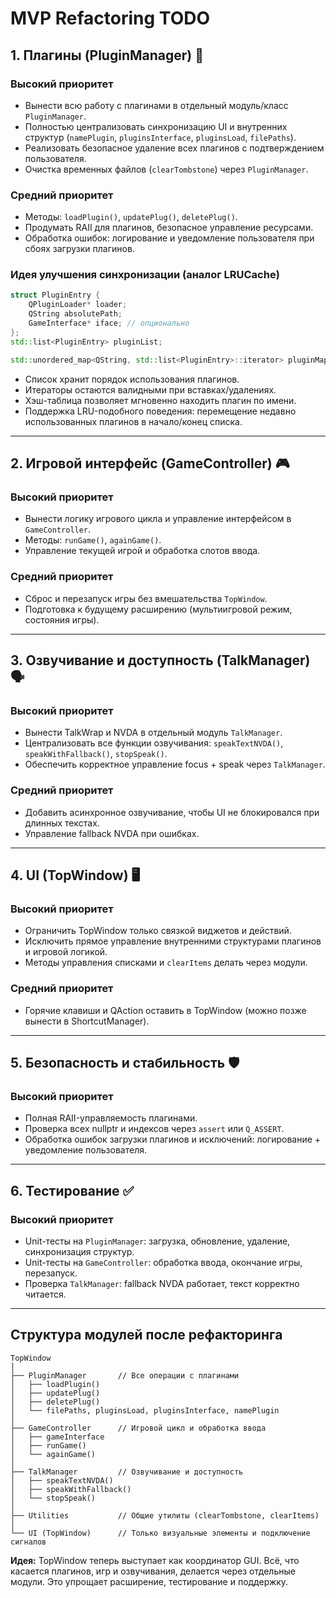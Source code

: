 # MVP Refactoring TODO

## 1. Плагины (PluginManager) 🔧

### Высокий приоритет

* Вынести всю работу с плагинами в отдельный модуль/класс `PluginManager`.
* Полностью централизовать синхронизацию UI и внутренних структур (`namePlugin`, `pluginsInterface`, `pluginsLoad`, `filePaths`).
* Реализовать безопасное удаление всех плагинов с подтверждением пользователя.
* Очистка временных файлов (`clearTombstone`) через `PluginManager`.

### Средний приоритет

* Методы: `loadPlugin()`, `updatePlug()`, `deletePlug()`.
* Продумать RAII для плагинов, безопасное управление ресурсами.
* Обработка ошибок: логирование и уведомление пользователя при сбоях загрузки плагинов.

### Идея улучшения синхронизации (аналог LRUCache)

```cpp
struct PluginEntry {
    QPluginLoader* loader;
    QString absolutePath;
    GameInterface* iface; // опционально
};
std::list<PluginEntry> pluginList;

std::unordered_map<QString, std::list<PluginEntry>::iterator> pluginMap;
```

* Список хранит порядок использования плагинов.
* Итераторы остаются валидными при вставках/удалениях.
* Хэш-таблица позволяет мгновенно находить плагин по имени.
* Поддержка LRU-подобного поведения: перемещение недавно использованных плагинов в начало/конец списка.

---

## 2. Игровой интерфейс (GameController) 🎮

### Высокий приоритет

* Вынести логику игрового цикла и управление интерфейсом в `GameController`.
* Методы: `runGame()`, `againGame()`.
* Управление текущей игрой и обработка слотов ввода.

### Средний приоритет

* Сброс и перезапуск игры без вмешательства `TopWindow`.
* Подготовка к будущему расширению (мультиигровой режим, состояния игры).

---

## 3. Озвучивание и доступность (TalkManager) 🗣️

### Высокий приоритет

* Вынести TalkWrap и NVDA в отдельный модуль `TalkManager`.
* Централизовать все функции озвучивания: `speakTextNVDA()`, `speakWithFallback()`, `stopSpeak()`.
* Обеспечить корректное управление focus + speak через `TalkManager`.

### Средний приоритет

* Добавить асинхронное озвучивание, чтобы UI не блокировался при длинных текстах.
* Управление fallback NVDA при ошибках.

---

## 4. UI (TopWindow) 🖥️

### Высокий приоритет

* Ограничить TopWindow только связкой виджетов и действий.
* Исключить прямое управление внутренними структурами плагинов и игровой логикой.
* Методы управления списками и `clearItems` делать через модули.

### Средний приоритет

* Горячие клавиши и QAction оставить в TopWindow (можно позже вынести в ShortcutManager).

---

## 5. Безопасность и стабильность 🛡️

### Высокий приоритет

* Полная RAII-управляемость плагинами.
* Проверка всех nullptr и индексов через `assert` или `Q_ASSERT`.
* Обработка ошибок загрузки плагинов и исключений: логирование + уведомление пользователя.

---

## 6. Тестирование ✅

### Высокий приоритет

* Unit-тесты на `PluginManager`: загрузка, обновление, удаление, синхронизация структур.
* Unit-тесты на `GameController`: обработка ввода, окончание игры, перезапуск.
* Проверка `TalkManager`: fallback NVDA работает, текст корректно читается.

---

## Структура модулей после рефакторинга

```
TopWindow
│
├── PluginManager       // Все операции с плагинами
│   ├── loadPlugin()
│   ├── updatePlug()
│   ├── deletePlug()
│   └── filePaths, pluginsLoad, pluginsInterface, namePlugin
│
├── GameController      // Игровой цикл и обработка ввода
│   ├── gameInterface
│   ├── runGame()
│   └── againGame()
│
├── TalkManager         // Озвучивание и доступность
│   ├── speakTextNVDA()
│   ├── speakWithFallback()
│   └── stopSpeak()
│
├── Utilities           // Общие утилиты (clearTombstone, clearItems)
│
└── UI (TopWindow)      // Только визуальные элементы и подключение сигналов
```

**Идея:**
TopWindow теперь выступает как координатор GUI. Всё, что касается плагинов, игр и озвучивания, делается через отдельные модули. Это упрощает расширение, тестирование и поддержку.
